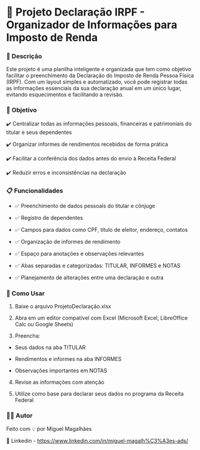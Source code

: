 # 📄 Projeto Declaração IRPF - Organizador de Informações para Imposto de Renda

### 🧾 Descrição

Este projeto é uma planilha inteligente e organizada que tem como objetivo facilitar o preenchimento da Declaração do Imposto de Renda Pessoa Física (IRPF). 
Com um layout simples e automatizado, você pode registrar todas as informações essenciais da sua declaração anual em um único lugar, evitando esquecimentos e facilitando a revisão.

### 🎯 Objetivo

✔️ Centralizar todas as informações pessoais, financeiras e patrimoniais do titular e seus dependentes

✔️ Organizar informes de rendimentos recebidos de forma prática

✔️ Facilitar a conferência dos dados antes do envio à Receita Federal

✔️ Reduzir erros e inconsistências na declaração

### 📋 Funcionalidades

- ✅ Preenchimento de dados pessoais do titular e cônjuge

- ✅ Registro de dependentes

- ✅ Campos para dados como CPF, título de eleitor, endereço, contatos

- ✅ Organização de informes de rendimento

- ✅ Espaço para anotações e observações relevantes

- ✅ Abas separadas e categorizadas: TITULAR, INFORMES e NOTAS

- ✅ Planejamento de alterações entre uma declaração e outra

### 🧠 Como Usar

1. Baixe o arquivo ProjetoDeclaração.xlsx

2. Abra em um editor compatível com Excel (Microsoft Excel, LibreOffice Calc ou Google Sheets)

3. Preencha:

  - Seus dados na aba TITULAR

  - Rendimentos e informes na aba INFORMES

  - Observações importantes em NOTAS

4. Revise as informações com atenção

5. Utilize como base para declarar seus dados no programa da Receita Federal

### 🙋‍♂️ Autor

Feito com 💡 por Miguel Magalhães

🔗 Linkedin - https://www.linkedin.com/in/miguel-magalh%C3%A3es-ads/
